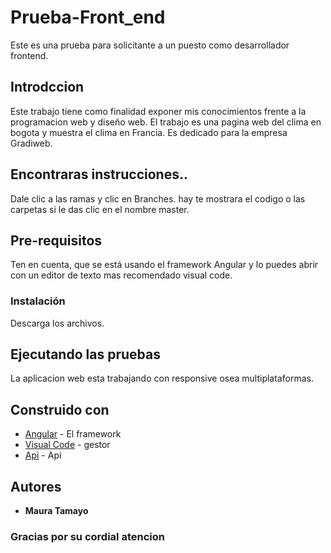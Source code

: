 # Prueba-Front_end

Este es una prueba para solicitante a un puesto como desarrollador frontend.

## Introdccion

Este trabajo tiene como finalidad exponer mis conocimientos frente a la programacion web y diseño web.
El trabajo es una pagina web del clima en bogota y muestra el clima en Francia.
Es dedicado para la empresa Gradiweb.

## Encontraras instrucciones..

Dale clic a las ramas y clic en Branches.
hay te mostrara el codigo o las carpetas si le das clic en el nombre master.

## Pre-requisitos

Ten en cuenta, que se está usando el framework Angular y lo puedes abrir con un editor de texto mas recomendado visual code. 

### Instalación

Descarga los archivos.

## Ejecutando las pruebas

La aplicacion web esta trabajando con responsive osea multiplataformas.


## Construido con

* [Angular](https://angular.io/) - El framework
* [Visual Code](https://code.visualstudio.com/) - gestor
* [Api](https://openweathermap.org/current#current_JSON) - Api

## Autores

* **Maura Tamayo**

### Gracias por su cordial atencion  



